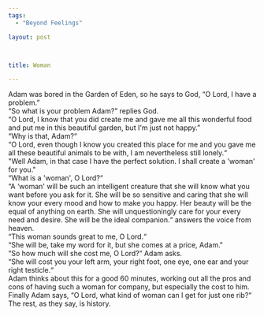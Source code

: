 ```yaml
--- 
tags: 
  - "Beyond Feelings"

layout: post



title: Woman

---
```

<div id="msgcns!5F971C000415D85F!749" class="bvMsg"><div>Adam was bored in the Garden of Eden, so he says to God, “O Lord, I have a problem.” <br>“So what is your problem Adam?” replies God. <br>“O Lord, I know that you did create me and gave me all this wonderful food and put me in this beautiful garden, but I'm just not happy.” <br>“Why is that, Adam?“ <br>“O Lord, even though I know you created this place for me and you gave me all these beautiful animals to be with, I am nevertheless still lonely.“ <br>"Well Adam, in that case I have the perfect solution. I shall create a 'woman' for you."<br>“What is a 'woman', O Lord?“ <br>“A ‘woman' will be such an intelligent creature that she will know what you want before you ask for it. She will be so sensitive and caring that she will know your every mood and how to make you happy. Her beauty will be the equal of anything on earth. She will unquestioningly care for your every need and desire. She will be the ideal companion.“ answers the voice from heaven.<br>“This woman sounds great to me, O Lord.“ <br>“She will be, take my word for it, but she comes at a price, Adam."<br>“So how much will she cost me, O Lord?“ Adam asks. <br>“She will cost you your left arm, your right foot, one eye, one ear and your right testicle.“ <br>Adam thinks about this for a good 60 minutes, working out all the pros and cons of having such a woman for company, but especially the cost to him. <br>Finally Adam says, “O Lord, what kind of woman can I get for just one rib?“ <br>The rest, as they say, is history. </div></div>
